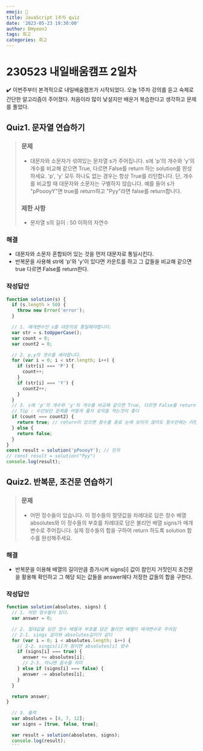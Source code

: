 ```yaml
---
emoji: 📝
title: JavaScript 1주차 quiz
date: '2023-05-23 19:30:00'
author: DHyeonJ
tags: 회고
categories: 회고
---
```


# 230523 내일배움캠프 2일차

✔️ 이번주부터 본격적으로 내일배움캠프가 시작되었다.
오늘 1주차 강의를 듣고 숙제로 간단한 알고리즘이 주어졌다.
처음이라 많이 낯설지만 배운거 복습한다고 생각하고 문제를 풀었다.

## Quiz1. 문자열 연습하기

<blockquote>

### 문제

- 대문자와 소문자가 섞여있는 문자열 s가 주어집니다. s에 'p'의 개수와 'y'의 개수를 비교해 같으면 True, 다르면 False를 return 하는 solution를 완성하세요. 'p', 'y' 모두 하나도 없는 경우는 항상 True를 리턴합니다. 단, 개수를 비교할 때 대문자와 소문자는 구별하지 않습니다. 예를 들어 s가 "pPoooyY"면 true를 return하고 "Pyy"라면 false를 return합니다.

### 제한 사항

- 문자열 s의 길이 : 50 이하의 자연수
</blockquote>

### 해결

- 대문자와 소문자 혼합되어 있는 것을 먼저 대문자로 통일시킨다.
- 반복문을 사용해 str에 'p'와 'y'이 있다면 카운트를 하고 그 값들을 비교해 같으면 true 다르면 False를 return한다.

### 작성답안

```js
function solution(s) {
  if (s.length > 50) {
    throw new Error('error');
  }

  // 1. 매개변수인 s를 대문자로 통일해야합니다.
  var str = s.toUpperCase();
  var count = 0;
  var count2 = 0;

  // 2. p,y의 갯수를 세야합니다.
  for (var i = 0; i < str.length; i++) {
    if (str[i] === 'P') {
      count++;
    }
    if (str[i] === 'Y') {
      count2++;
    }
  }
  // 3. s에 'p'의 개수와 'y'의 개수를 비교해 같으면 True, 다르면 False를 return
  // Tip : 수단보단 문제를 어떻게 풀지 로직을 적는것이 좋다
  if (count === count2) {
    return true; // return이 있으면 함수를 종료 눈에 보이지 않아도 함수안에는 리턴이 존재한다.
  } else {
    return false;
  }
}
const result = solution('pPoooyY'); // 인자
// const result = solution("Pyy")
console.log(result);
```

## Quiz2. 반복문, 조건문 연습하기

<blockquote>

### 문제

- 어떤 정수들이 있습니다. 이 정수들의 절댓값을 차례대로 담은 정수 배열 absolutes와 이 정수들의 부호를 차례대로 담은 불리언 배열 signs가 매개변수로 주어집니다. 실제 정수들의 합을 구하여 return 하도록 solution 함수를 완성해주세요.
</blockquote>

### 해결

- 반복문을 이용해 배열의 길이만큼 증가시켜 signs[i] 값이 참인지 거짓인지 조건문을 활용해 확인하고 그 해당 되는 값들을 answer에다 저장한 값들의 합을 구한다.

### 작성답안

````js
function solution(absolutes, signs) {
  // 1. 어떤 정수들이 있다.
  var answer = 0;

  // 2. 절대값을 담은 정수 배열과 부호를 담은 불리언 배열이 매개변수로 주어짐
  // 2-1. sings 길이와 absolutes길이가 같다
  for (var i = 0; i < absolutes.length; i++) {
    // 2-2. singis[i]가 참이면 absolutes[i] 양수
    if (signs[i] === true) {
      answer += absolutes[i];
      // 2-3. 아니면 음수를 의미
    } else if (signs[i] === false) {
      answer -= absolutes[i];
    }
  }

  return answer;
}

  // 3. 출력
  var absolutes = [4, 7, 12];
  var signs = [true, false, true];

  var result = solution(absolutes, signs);
  console.log(result);
  ```

````

```toc

```
